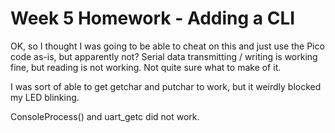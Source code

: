 # Week 5 Homework - Adding a CLI

OK, so I thought I was going to be able to cheat on this and just use the Pico code as-is, but apparently not?  Serial data transmitting / writing is working fine, but reading is not working.  Not quite sure what to make of it.

I was sort of able to get getchar and putchar to work, but it weirdly blocked my LED blinking.

ConsoleProcess() and uart_getc did not work.